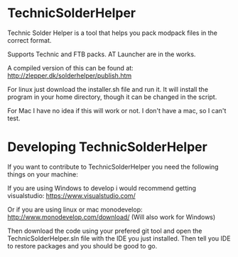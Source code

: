 TechnicSolderHelper
===================

Technic Solder Helper is a tool that helps you pack modpack files in the correct format.

Supports Technic and FTB packs. AT Launcher are in the works. 

A compiled version of this can be found at: http://zlepper.dk/solderhelper/publish.htm

For linux just download the installer.sh file and run it. It will install the program in your home directory, though it can be changed in the script. 

For Mac I have no idea if this will work or not. I don't have a mac, so I can't test. 

Developing TechnicSolderHelper
==============================
If you want to contribute to TechnicSolderHelper you need the following things on your machine:

If you are using Windows to develop i would recommend getting visualstudio: https://www.visualstudio.com/

Or if you are using linux or mac monodevelop: http://www.monodevelop.com/download/ (Will also work for Windows)

Then download the code using your prefered git tool and open the TechnicSolderHelper.sln file with the IDE you just installed. Then tell you IDE to restore packages and you should be good to go. 
